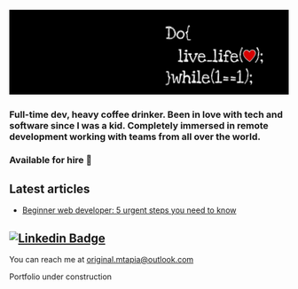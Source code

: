 

![banner](41993.jpg)


### Full-time dev, heavy coffee drinker. Been in love with tech and software since I was a kid.  Completely immersed in remote development working with teams from all over the world. 
### Available for hire :seedling: 



## Latest articles
<!-- BLOG-POST-LIST:START -->
- [Beginner web developer: 5 urgent steps you need to know](https://meltrust.medium.com/beginner-web-developer-5-urgent-steps-you-need-to-know-a44f0b7a37a)
<!-- BLOG-POST-LIST:END -->

## [![Linkedin Badge](https://img.shields.io/badge/-meltrust-blue?style=flat-square&logo=Linkedin&logoColor=white&link=https://www.linkedin.com/in/meltrust/)](https://www.linkedin.com/in/meltrust/) 

You can reach me at original.mtapia@outlook.com

Portfolio under construction
<!--
**Meltrust/Meltrust** is a ✨ _special_ ✨ repository because its `README.md` (this file) appears on your GitHub profile.

Here are some ideas to get you started:

- 🔭 I’m currently working on ...
- 🌱 I’m currently learning ...
- 👯 I’m looking to collaborate on ...
- 🤔 I’m looking for help with ...
- 💬 Ask me about ...
- 📫 How to reach me: ...
- 😄 Pronouns: ...
- ⚡ Fun fact: ...
-->
